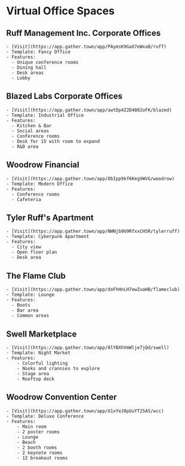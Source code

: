 # Virtual Office Spaces
## Ruff Management Inc. Corporate Offices
    - [Visit](https://app.gather.town/app/PAymsK9GaX7eWxaB/ruff)
    - Template: Fancy Office
    - Features:
      - Unique conference rooms
      - Dining hall
      - Desk areas
      - Lobby
## Blazed Labs Corporate Offices
    - [Visit](https://app.gather.town/app/awtDp4Z2D4082oFK/blazed)
    - Template: Industrial Office
    - Features:
      - Kitchen & Bar
      - Social areas
      - Conference rooms
      - Desk for 15 with room to expand
      - R&D area
## Woodrow Financial
    - [Visit](https://app.gather.town/app/ObIpp9kf6KegVWVG/woodrow)
    - Template: Modern Office
    - Features:
      - Conference rooms
      - Cafeteria
## Tyler Ruff's Apartment
    - [Visit](https://app.gather.town/app/NWNjb9U9RfxxCH5R/tylerruff)
    - Template: Cyberpunk Apartment
    - Features:
      - City view
      - Open floor plan
      - Desk area
## The Flame Club
    - [Visit](https://app.gather.town/app/doFhHnLH7ewZuaHB/flameclub)
    - Template: Lounge
    - Features:
      - Boots
      - Bar area
      - Common areas
## Swell Marketplace
    - [Visit](https://app.gather.town/app/8lYBXhVmWlje7jQd/swell)
    - Template: Night Market
    - Features:
        - Colorful lighting
        - Nooks and crannies to explore
        - Stage area
        - Rooftop deck
## Woodrow Convention Center
    - [Visit](https://app.gather.town/app/U1xYeJ0pUuYT25AS/wcc)
    - Template: Deluxe Conference
    - Features:
        - Main room
        - 2 poster rooms
        - Lounge
        - Beach
        - 2 booth rooms
        - 2 keynote rooms
        - 12 breakout rooms